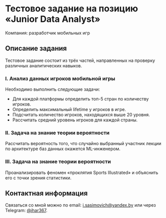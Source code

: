 # Тестовое задание на позицию «Junior Data Analyst»

Компания: разработчик мобильных игр


## Описание задания

Тестовое задание состоит из трёх частей, направленных на проверку различных аналитических навыков.

### I. Анализ данных игроков мобильной игры

Необходимо выполнить следующие задачи:

* Для каждой платформы определить топ-5 стран по количеству игроков.
* Определить максимальный lifetime у игроков в игре.
* Подсчитать количество игроков, находящихся выше 20 уровня.
* Рассчитать средний уровень игроков для каждой страны.

### II.  Задача на знание теории вероятности

Рассчитать вероятность того, что случайно выбранный участник лекции по архитектуре баз данных окажется ML-инженером.

### III.  Задача на знание теории вероятности

Проанализировать феномен «проклятия Sports Illustrated» и объяснить его с точки зрения статистики.



## Контактная информация
Связаться со мной можно по email: i.sasimovich@yandex.by или через Telegram: [@ihar367](http://t.me/ihar367).